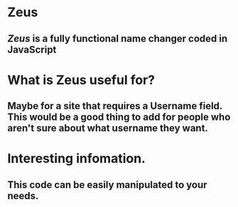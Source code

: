 # Zeus
***Zeus*** is a fully functional name changer coded in **JavaScript**
---
# What is Zeus useful for?
Maybe for a site that requires a **Username** field.
This would be a good thing to add for people who aren't sure about what username they want.
---
# Interesting infomation.
This code can be **easily** manipulated to your needs.
---
